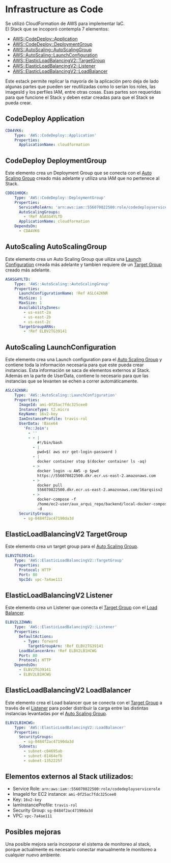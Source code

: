 # Infrastructure as Code

Se utilizó CloudFormation de AWS para implementar IaC.\
El Stack que se incoporó contempla 7 elementos:
* [AWS::CodeDeploy::Application](#CodeDeploy-Application)
* [AWS::CodeDeploy::DeploymentGroup](#CodeDeploy-DeploymentGroup)
* [AWS::AutoScaling::AutoScalingGroup](#AutoScaling-AutoScalingGroup)
* [AWS::AutoScaling::LaunchConfiguration](#AutoScaling-LaunchConfiguration)
* [AWS::ElasticLoadBalancingV2::TargetGroup](#ElasticLoadBalancingV2-TargetGroup)
* [AWS::ElasticLoadBalancingV2::Listener](#ElasticLoadBalancingV2-Listener)
* [AWS::ElasticLoadBalancingV2::LoadBalancer](#ElasticLoadBalancingV2-LoadBalancer)

Este estack permite replicar la mayoría de la aplicación pero deja de lado algunas partes que pueden ser reutilizadas como lo serían los roles, las imagesId y los perfiles IAM, entre otras cosas. Esas partes son requeridas para que funcione el Stack y deben estar creadas para que el Stack se pueda crear.

## CodeDeploy Application
```yml
CDA4VK6:
    Type: 'AWS::CodeDeploy::Application'
    Properties:
      ApplicationName: cloudformation
```
## CodeDeploy DeploymentGroup
Este elemento crea un Deployment Group que se conecta con el [Auto Scaling Group](#AWS::AutoScaling::AutoScalingGroup) creado más adelante y utiliza una IAM que no pertenece al Stack.
```yml
CDDG1H0QK:
    Type: 'AWS::CodeDeploy::DeploymentGroup'
    Properties:
      ServiceRoleArn: 'arn:aws:iam::556070822500:role/codedeployservicerole'
      AutoScalingGroups:
        - !Ref ASASG4YLTD
      ApplicationName: cloudformation
    DependsOn:
      - CDA4VK6
```

## AutoScaling AutoScalingGroup
Este elemento crea un Auto Scaling Group que uiliza una [Launch Configuration](#AWS::AutoScaling::LaunchConfiguration) creada más adelante y tambien requiere de un [Target Group](#AWS::ElasticLoadBalancingV2::TargetGroup) creado más adelante.
```yml
ASASG4YLTD:
    Type: 'AWS::AutoScaling::AutoScalingGroup'
    Properties:
      LaunchConfigurationName: !Ref ASLC42KNR
      MinSize: 1
      MaxSize: 1
      AvailabilityZones:
        - us-east-2a
        - us-east-2b
        - us-east-2c
      TargetGroupARNs:
        - !Ref ELBV2TG39141
```

## AutoScaling LaunchConfiguration
Este elemento crea una Launch configuration para el [Auto Scaling Group](#AWS::AutoScaling::AutoScalingGroup) y contiene toda la información necesaria para que este pueda crear instancias. Esta información se saca de elementos externos al Stack. Además en la parte de UserData, contiene lo necesario para que las instancias que se levanten se echen a correr automáticamente.
```yml
ASLC42KNR:
    Type: 'AWS::AutoScaling::LaunchConfiguration'
    Properties:
      ImageId: ami-0f25ac7fdc325cee0
      InstanceType: t2.micro
      KeyName: 16v2-key
      IamInstanceProfile: travis-rol
      UserData: !Base64 
        'Fn::Join':
          - ''
          - - |
              #!/bin/bash
            - |
              pwd=$( aws ecr get-login-password )
            - |
              docker container stop $(docker container ls -aq)
            - >
              docker login -u AWS -p $pwd
              https://556070822500.dkr.ecr.us-east-2.amazonaws.com
            - >
              docker pull
              556070822500.dkr.ecr.us-east-2.amazonaws.com/16arqsisv2
            - >
              docker-compose -f
              /home/ec2-user/aux_arqui_repo/backend/local-docker-compose.yml up
              -d
      SecurityGroups:
        - sg-0484f2ac47190da3d 
```

## ElasticLoadBalancingV2 TargetGroup
Este elemento crea un target group para el [Auto Scaling Group](#AWS::AutoScaling::AutoScalingGroup).
```yml
ELBV2TG39141:
    Type: 'AWS::ElasticLoadBalancingV2::TargetGroup'
    Properties:
      Protocol: HTTP
      Port: 80
      VpcId: vpc-7a4ae111
```

## ElasticLoadBalancingV2 Listener
Este elemento crea un Listener que conecta el [Target Group](#AWS::ElasticLoadBalancingV2::TargetGroup) con el [Load Balancer](#AWS::ElasticLoadBalancingV2::LoadBalancer).
```yml
ELBV2L2ZHWN:
    Type: 'AWS::ElasticLoadBalancingV2::Listener'
    Properties:
      DefaultActions:
        - Type: forward
          TargetGroupArn: !Ref ELBV2TG39141
      LoadBalancerArn: !Ref ELBV2LB1HCWG
      Port: 80
      Protocol: HTTP
    DependsOn:
      - ELBV2TG39141
      - ELBV2LB1HCWG
```

## ElasticLoadBalancingV2 LoadBalancer
Este elemento crea el Load balancer que se conecta con el [Target Group](#AWS::ElasticLoadBalancingV2::TargetGroup) a través de el [Listener](#AWS::ElasticLoadBalancingV2::Listener) para poder distribuir la carga entre las distintas instancias levantadas por el [Auto Scaling Group](#AWS::AutoScaling::AutoScalingGroup).
```yml
ELBV2LB1HCWG:
    Type: 'AWS::ElasticLoadBalancingV2::LoadBalancer'
    Properties:
      SecurityGroups:
        - sg-0484f2ac47190da3d
      Subnets:
        - subnet-c04695ab
        - subnet-81464efb
        - subnet-1352225f
```

## Elementos externos al Stack utilizados:

* Service Role: ``arn:aws:iam::556070822500:role/codedeployservicerole``
* ImageId for EC2 instance: ``ami-0f25ac7fdc325cee0``
* Key: ``16v2-key``
* IamInstanceProfile: ``travis-rol``
* Security Group: `sg-0484f2ac47190da3d`
* VPC: ``vpc-7a4ae111``

## Posibles mejoras
Una posible mejora sería incorporar el sistema de monitoreo al stack, porque actualmente es necesario conectar manualmente le monitoreo a cualquier nuevo ambiente.





